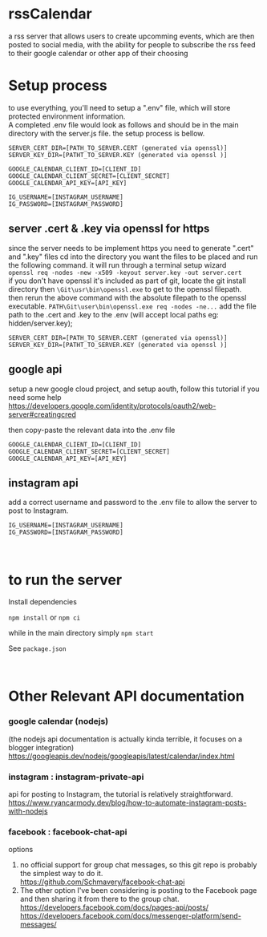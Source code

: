 # rssCalendar
a rss server that allows users to create upcomming events, which are then posted to social media, with the ability for people to subscribe the rss feed to their google calendar or other app of their choosing




# Setup process  
to use everything, you'll need to setup a ".env" file, which will store protected environment information.  
A completed .env file would look as follows and should be in the main directory with the server.js file. the setup process is bellow. 
```
SERVER_CERT_DIR=[PATH_TO_SERVER.CERT (generated via openssl)]
SERVER_KEY_DIR=[PATHT_TO_SERVER.KEY (generated via openssl )]

GOOGLE_CALENDAR_CLIENT_ID=[CLIENT_ID]
GOOGLE_CALENDAR_CLIENT_SECRET=[CLIENT_SECRET]
GOOGLE_CALENDAR_API_KEY=[API_KEY]

IG_USERNAME=[INSTAGRAM_USERNAME]
IG_PASSWORD=[INSTAGRAM_PASSWORD]
```


## server .cert & .key via openssl for https 
since the server needs to be implement https you need to generate ".cert" and ".key" files
cd into the directory you want the files to be placed and run the following command. it will run through a terminal setup wizard  
`openssl req -nodes -new -x509 -keyout server.key -out server.cert`  
if you don't have openssl it's included as part of git, locate the git install directory then
`\Git\usr\bin\openssl.exe` to get to the openssl filepath.  
then rerun the above command with the absolute filepath to the openssl executable. `PATH\Git\user\bin\openssl.exe req -nodes -ne...`
add the file path to the .cert and .key to the .env (will accept local paths eg: hidden/server.key);

```
SERVER_CERT_DIR=[PATH_TO_SERVER.CERT (generated via openssl)]
SERVER_KEY_DIR=[PATHT_TO_SERVER.KEY (generated via openssl )]
```


## google api 
setup a new google cloud project, and setup aouth, follow this tutorial if you need some help 
https://developers.google.com/identity/protocols/oauth2/web-server#creatingcred  

then copy-paste the relevant data into the .env file  
```
GOOGLE_CALENDAR_CLIENT_ID=[CLIENT_ID]
GOOGLE_CALENDAR_CLIENT_SECRET=[CLIENT_SECRET]
GOOGLE_CALENDAR_API_KEY=[API_KEY]
```
## instagram api
add a correct username and password to the .env file to allow the server to post to Instagram.   
```
IG_USERNAME=[INSTAGRAM_USERNAME]
IG_PASSWORD=[INSTAGRAM_PASSWORD]
```

&nbsp;
&nbsp;
&nbsp;
&nbsp;

# to run the server  
Install dependencies

`npm install` or `npm ci`

while in the main directory simply
`npm start`

See `package.json`

  
&nbsp;
&nbsp;
  
# Other Relevant API documentation 
### google calendar (nodejs)
  (the nodejs api documentation is actually kinda terrible, it focuses on a blogger integration)  
  https://googleapis.dev/nodejs/googleapis/latest/calendar/index.html

### instagram : instagram-private-api 
  api for posting to Instagram, the tutorial is relatively straightforward.  
  https://www.ryancarmody.dev/blog/how-to-automate-instagram-posts-with-nodejs

### facebook : facebook-chat-api
options  
1. no official support for group chat messages, so this git repo is probably the simplest way to do it.   
  https://github.com/Schmavery/facebook-chat-api  
2. The other option I've been considering is posting to the Facebook page and then sharing it from there to the group chat. 
  https://developers.facebook.com/docs/pages-api/posts/  
  https://developers.facebook.com/docs/messenger-platform/send-messages/
  
